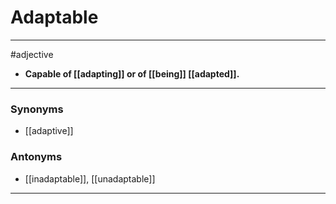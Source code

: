# Adaptable
---
#adjective
- **Capable of [[adapting]] or of [[being]] [[adapted]].**
---
### Synonyms
- [[adaptive]]
### Antonyms
- [[inadaptable]], [[unadaptable]]
---
